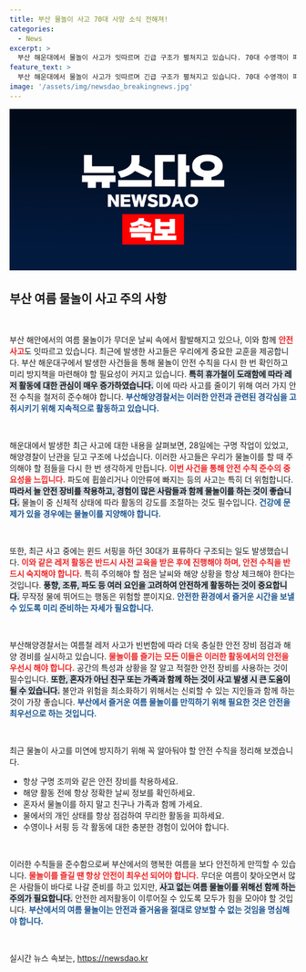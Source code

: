 ```yaml
---
title: 부산 물놀이 사고 70대 사망 소식 전해져!
categories:
  - News
excerpt: >
  부산 해운대에서 물놀이 사고가 잇따르며 긴급 구조가 펼쳐지고 있습니다. 70대 수영객이 파도에 휩쓸려 안타깝게 숨졌고, 30대 윈드서핑 인물은 표류 후 구조되었습니다. 여름 휴가철, 안전한 레저활동이 필수입니다!
feature_text: >
  부산 해운대에서 물놀이 사고가 잇따르며 긴급 구조가 펼쳐지고 있습니다. 70대 수영객이 파도에 휩쓸려 안타깝게 숨졌고, 30대 윈드서핑 인물은 표류 후 구조되었습니다. 여름 휴가철, 안전한 레저활동이 필수입니다!
image: '/assets/img/newsdao_breakingnews.jpg'
---
```


<p><img src="/assets/img/newsdao_breakingnews.jpg" alt="firstkoreanews 속보" /></p>

<h2 data-ke-size="size26">부산 여름 물놀이 사고 주의 사항</h2>

<p data-ke-size="size16">&nbsp;</p>

<p>부산 해안에서의 여름 물놀이가 무더운 날씨 속에서 활발해지고 있으나, 이와 함께 <b><span style="color: #ee2323;">안전 사고</span></b>도 잇따르고 있습니다. 최근에 발생한 사고들은 우리에게 중요한 교훈을 제공합니다. 부산 해운대구에서 발생한 사건들을 통해 물놀이 안전 수칙을 다시 한 번 확인하고 미리 방지책을 마련해야 할 필요성이 커지고 있습니다. <b><span style="background-color: #21538527;">특히 휴가철이 도래함에 따라 레저 활동에 대한 관심이 매우 증가하였습니다.</span></b> 이에 따라 사고를 줄이기 위해 여러 가지 안전 수칙을 철저히 준수해야 합니다. <b><span style="color: #1a5490;">부산해양경찰서는 이러한 안전과 관련된 경각심을 고취시키기 위해 지속적으로 활동하고 있습니다.</span></b></p>

<p data-ke-size="size16">&nbsp;</p>

<p>해운대에서 발생한 최근 사고에 대한 내용을 살펴보면, 28일에는 구명 작업이 있었고, 해양경찰이 난관을 딛고 구조에 나섰습니다. 이러한 사고들은 우리가 물놀이를 할 때 주의해야 할 점들을 다시 한 번 생각하게 만듭니다. <b><span style="color: #ee2323;">이번 사건을 통해 안전 수칙 준수의 중요성을 느낍니다.</span></b> 파도에 휩쓸리거나 이안류에 빠지는 등의 사고는 특히 더 위험합니다. <b><span style="background-color: #21538527;">따라서 늘 안전 장비를 착용하고, 경험이 많은 사람들과 함께 물놀이를 하는 것이 좋습니다.</span></b> 물놀이 중 신체적 상태에 따라 활동의 강도를 조절하는 것도 필수입니다. <b><span style="color: #1a5490;">건강에 문제가 있을 경우에는 물놀이를 지양해야 합니다.</span></b></p>

<p data-ke-size="size16">&nbsp;</p>

<p>또한, 최근 사고 중에는 윈드 서핑을 하던 30대가 표류하다 구조되는 일도 발생했습니다. <b><span style="color: #ee2323;">이와 같은 레저 활동은 반드시 사전 교육을 받은 후에 진행해야 하며, 안전 수칙을 반드시 숙지해야 합니다.</span></b> 특히 주의해야 할 점은 날씨와 해양 상황을 항상 체크해야 한다는 것입니다. <b><span style="background-color: #21538527;">풍향, 조류, 파도 등 여러 요인을 고려하여 안전하게 활동하는 것이 중요합니다.</span></b> 무작정 물에 뛰어드는 행동은 위험할 뿐이지요. <b><span style="color: #1a5490;">안전한 환경에서 즐거운 시간을 보낼 수 있도록 미리 준비하는 자세가 필요합니다.</span></b></p>

<p data-ke-size="size16">&nbsp;</p>

<p>부산해양경찰서는 여름철 레저 사고가 빈번함에 따라 더욱 충실한 안전 장비 점검과 해양 경비를 실시하고 있습니다. <b><span style="color: #ee2323;">물놀이를 즐기는 모든 이들은 이러한 활동에서의 안전을 우선시 해야 합니다.</span></b> 공간의 특성과 상황을 잘 알고 적절한 안전 장비를 사용하는 것이 필수입니다. <b><span style="background-color: #21538527;">또한, 혼자가 아닌 친구 또는 가족과 함께 하는 것이 사고 발생 시 큰 도움이 될 수 있습니다.</span></b> 불안과 위험을 최소화하기 위해서는 신뢰할 수 있는 지인들과 함께 하는 것이 가장 좋습니다. <b><span style="color: #1a5490;">부산에서 즐거운 여름 물놀이를 만끽하기 위해 필요한 것은 안전을 최우선으로 하는 것입니다.</span></b> </p>

<p data-ke-size="size16">&nbsp;</p>

<p>최근 물놀이 사고를 미연에 방지하기 위해 꼭 알아둬야 할 안전 수칙을 정리해 보겠습니다.</p>

<ul>
    <li>항상 구명 조끼와 같은 안전 장비를 착용하세요.</li>
    <li>해양 활동 전에 항상 정확한 날씨 정보를 확인하세요.</li>
    <li>혼자서 물놀이를 하지 말고 친구나 가족과 함께 가세요.</li>
    <li>물에서의 개인 상태를 항상 점검하여 무리한 활동을 피하세요.</li>
    <li>수영이나 서핑 등 각 활동에 대한 충분한 경험이 있어야 합니다.</li>
</ul>

<p data-ke-size="size16">&nbsp;</p>

<p>이러한 수칙들을 준수함으로써 부산에서의 행복한 여름을 보다 안전하게 만끽할 수 있습니다. <b><span style="color: #ee2323;">물놀이를 즐길 땐 항상 안전이 최우선 되어야 합니다.</span></b> 무더운 여름이 찾아오면서 많은 사람들이 바다로 나갈 준비를 하고 있지만, <b><span style="background-color: #21538527;">사고 없는 여름 물놀이를 위해선 함께 하는 주의가 필요합니다.</span></b> 안전한 레저활동이 이루어질 수 있도록 모두가 힘을 모아야 할 것입니다. <b><span style="color: #1a5490;">부산에서의 여름 물놀이는 안전과 즐거움을 절대로 양보할 수 없는 것임을 명심해야 합니다.</span></b></p>

<p data-ke-size="size16">&nbsp;</p>
실시간 뉴스 속보는, <a href="https://newsdao.kr" rel="dofollow">https://newsdao.kr</a>


